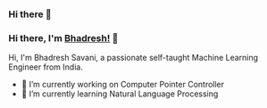 ### Hi there 👋


### Hi there, I'm [Bhadresh!](https://bhadereshsavani.github.io) 👋

Hi, I'm Bhadresh Savani, a passionate self-taught Machine Learning Engineer from India.

- 🔭 I’m currently working on Computer Pointer Controller
- 🌱 I’m currently learning Natural Language Processing
